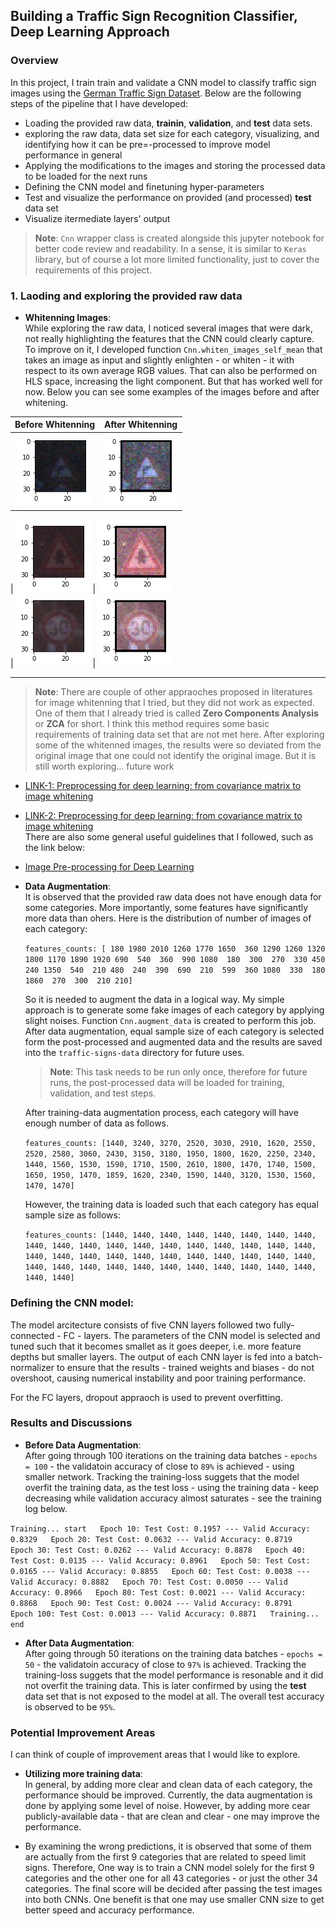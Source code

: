 ## Building a Traffic Sign Recognition Classifier, Deep Learning Approach 

### Overview  

In this project, I train train and validate a CNN model to classify traffic sign images using the [German Traffic Sign Dataset](http://benchmark.ini.rub.de/?section=gtsrb&subsection=dataset). Below are the following steps of the pipeline that I have developed:  

- Loading the provided raw data, **trainin**, **validation**, and **test** data sets. 
- exploring the raw data, data set size for each category, visualizing, and identifying how it can be pre=-processed to improve model performance in general 
- Applying the modifications to the images and storing the processed data to be loaded for the next runs 
- Defining the CNN model and finetuning hyper-parameters  
- Test and visualize the performance on provided (and processed) **test** data set 
- Visualize itermediate layers' output 

> **Note**: `Cnn` wrapper class is created alongside this jupyter notebook for better code review and readability. In a sense, it is similar to `Keras` library, but of course a lot more limited functionality, just to cover the requirements of this project.  

### 1. Laoding and exploring the provided raw data  

- **Whitenning Images**:  
    While exploring the raw data, I noticed several images that were dark, not really highlighting the features that the CNN could clearly capture. To improve on it, I developed function `Cnn.whiten_images_self_mean` that takes an image as input and slightly enlighten - or whiten - it with respect to its own average RGB values. That can also be performed on HLS space, increasing the light component. But that has worked well for now. Below you can see some examples of the images before and after whitening.  

Before Whitenning             |  After Whitenning
:-------------------------:|:-------------------------:
![Before](Images/sample-01-d.png)  |  ![After](Images/sample-01.png)  
 | 
![Before](Images/sample-02-d.png)  |  ![After](Images/sample-02.png)  
 |
![Before](Images/sample-03-d.png)  |  ![After](Images/sample-03.png)  

***
> **Note**:
There are couple of other appraoches proposed in literatures for image whitenning that I tried, but they did not work as expected. One of them that I already tried is called **Zero Components Analysis** or **ZCA** for short. I think this method requires some basic requirements of training data set that are not met here. After exploring some of the whitenned images, the results were so deviated from the original image that one could not identify the original image. But it is still worth exploring... future work  
- [LINK-1: Preprocessing for deep learning: from covariance matrix to image whitening](https://hadrienj.github.io/posts/Preprocessing-for-deep-learning/)
- [LINK-2: Preprocessing for deep learning: from covariance matrix to image whitening](https://www.freecodecamp.org/news/preprocessing-for-deep-learning-from-covariance-matrix-to-image-whitening-9e2b9c75165c/)  
There are also some general useful guidelines that I followed, such as the link below: 
- [Image Pre-processing for Deep Learning](https://towardsdatascience.com/image-pre-processing-c1aec0be3edf) 

  

- **Data Augmentation**:  
    It is observed that the provided raw data does not have enough data for some categories. More importantly, some features have significantly more data than ohers. Here is the distribution of number of images of each category:  
    
    `features_counts: [ 180 1980 2010 1260 1770 1650  360 1290 1260 1320 1800 1170 1890 1920 690  540  360  990 1080  180  300  270  330 450  240 1350  540  210 480  240  390  690  210  599  360 1080  330  180 1860  270  300  210 210]`
    
    So it is needed to augment the data in a logical way. My simple approach is to generate some fake images of each category by applying slight noises. Function `Cnn.augment_data` is created to perform this job. After data augmentation, equal sample size of each category is selected form the post-processed and augmented data and the results are saved into the `traffic-signs-data` directory for future uses. 
    
    > **Note**: This task needs to be run only once, therefore for future runs, the post-processed data will be loaded for training, validation, and test steps. 
    
    After training-data augmentation process, each category will have enough number of data as follows. 
    
    `features_counts: [1440, 3240, 3270, 2520, 3030, 2910, 1620, 2550, 2520, 2580, 3060, 2430, 3150, 3180, 1950, 1800, 1620, 2250, 2340, 1440, 1560, 1530, 1590, 1710, 1500, 2610, 1800, 1470, 1740, 1500, 1650, 1950, 1470, 1859, 1620, 2340, 1590, 1440, 3120, 1530, 1560, 1470, 1470]`  
        
    However, the training data is loaded such that each category has equal sample size as follows:  
    
    `features_counts: [1440, 1440, 1440, 1440, 1440, 1440, 1440, 1440, 1440, 1440, 1440, 1440, 1440, 1440, 1440, 1440, 1440, 1440, 1440, 1440, 1440, 1440, 1440, 1440, 1440, 1440, 1440, 1440, 1440, 1440, 1440, 1440, 1440, 1440, 1440, 1440, 1440, 1440, 1440, 1440, 1440, 1440, 1440]`  
    
### Defining the CNN model:  

The model arcitecture consists of five CNN layers followed two fully-connected - FC - layers. The parameters of the CNN model is selected and tuned such that it becomes smallet as it goes deeper, i.e. more feature depths but smaller layers. The output of each CNN layer is fed into a batch-normalizer to ensure that the results - trained weights and biases - do not overshoot, causing numerical instability and poor training performance.  

For the FC layers, dropout appraoch is used to prevent overfitting. 

### Results and Discussions  

- **Before Data Augmentation**:  
    After going through 100 iterations on the training data batches - `epochs = 100` - the validatoin accuracy of close to `89%` is achieved - using smaller network. Tracking the training-loss suggets that the model overfit the training data, as the test loss - using the training data - keep decreasing while validation accuracy almost saturates - see the training log below.  
    
    
`Training... start  
Epoch 10: Test Cost: 0.1957 --- Valid Accuracy: 0.8329  
Epoch 20: Test Cost: 0.0632 --- Valid Accuracy: 0.8719  
Epoch 30: Test Cost: 0.0262 --- Valid Accuracy: 0.8878  
Epoch 40: Test Cost: 0.0135 --- Valid Accuracy: 0.8961  
Epoch 50: Test Cost: 0.0165 --- Valid Accuracy: 0.8855  
Epoch 60: Test Cost: 0.0038 --- Valid Accuracy: 0.8882  
Epoch 70: Test Cost: 0.0050 --- Valid Accuracy: 0.8966  
Epoch 80: Test Cost: 0.0021 --- Valid Accuracy: 0.8868  
Epoch 90: Test Cost: 0.0024 --- Valid Accuracy: 0.8791  
Epoch 100: Test Cost: 0.0013 --- Valid Accuracy: 0.8871  
Training... end`  

- **After Data Augmentation**:  
    After going through 50 iterations on the training data batches - `epochs = 50` - the validatoin accuracy of close to `97%` is achieved. Tracking the training-loss suggets that the model performance is resonable and it did not overfit the training data. This is later confirmed by using the **test** data set that is not exposed to the model at all. The overall test accuracy is observed to be `95%`. 

### Potential Improvement Areas  

I can think of couple of improvement areas that I would like to explore. 

-  **Utilizing more training data**:  
   In general, by adding more clear and clean data of each category, the performance should be improved. Currently, the data augmentation is done by applying some level of noise. However, by adding more cear publicly-available data - that are clean and clear - one may improve the performance.  
   
-  By examining the wrong predictions, it is observed that some of them are actually from the first 9 categories that are related to speed limit signs. Therefore, One way is to train a CNN model solely for the first 9 categories and the other one for all 43 categories - or just the other 34 categories. The final score will be decided after passing the test images into both CNNs. One benefit is that one may use smaller CNN size to get better speed and accuracy performance.  

